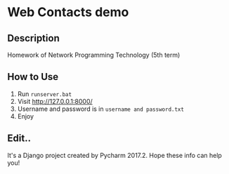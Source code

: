 # Web Contacts demo
## Description
Homework of Network Programming Technology (5th term)
## How to Use
1. Run `runserver.bat`
2. Visit http://127.0.0.1:8000/
3. Username and password is in `username and password.txt`
4. Enjoy
## Edit..
It's a Django project created by Pycharm 2017.2. 
Hope these info can help you!